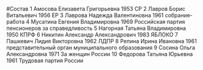#Состав
1 Амосова Елизавета Григорьевна 1953 СР
2 Лавров Борис Витальевич 1956 ЕР
3 Лаврова Надежда Валентиновна 1961 собрание-работа
4 Мусатина Евгения Владимировна 1969 Российская партия пенсионеров за справедливость
5 Нагорная Татьяна Владимировна 1950 КПРФ
6 Никитин Александр Александрович 1983 ЯБЛОКО
7 Пашкевич Лидия Викторовна 1962 ЛДПР
8 Репина Ирина Ивановна 1961 представительный орган муниципального образования
9 Сосина Ольга Александровна 1971 За женщин России
10 Федорова Татьяна Юрьевна 1961 Трудовая партия России
